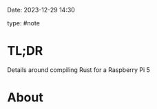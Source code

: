 Date: 2023-12-29 14:30

type: #note
# TL;DR
Details around compiling Rust for a Raspberry Pi 5

# About

